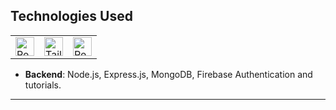 ## Technologies Used

<table>
    <tr>
        <td>
            <a href="#"><img src="https://user-images.githubusercontent.com/25181517/183568594-85e280a7-0d7e-4d1a-9028-c8c2209e073c.png" alt="React" width="30" height="30" /></a>
        </td>
        <td>
            <a href="#"><img src="https://user-images.githubusercontent.com/25181517/183859966-a3462d8d-1bc7-4880-b353-e2cbed900ed6.png" alt="Tailwind CSS" width="30" height="30" /></a>
        </td>
        <td>
            <a href="#"><img src="https://user-images.githubusercontent.com/25181517/182884177-d48a8579-2cd0-447a-b9a6-ffc7cb02560e.png" alt="Recharts" width="30" height="30" /></a>
        </td>
    </tr>
</table>

- **Backend**: Node.js, Express.js, MongoDB, Firebase Authentication
and tutorials.
</p>

<hr/>
